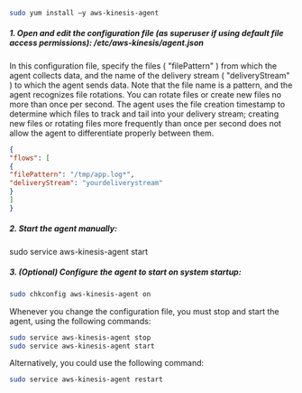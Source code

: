 ```bash
sudo yum install –y aws-kinesis-agent
```


##### 1. Open and edit the configuration file (as superuser if using default file access permissions): /etc/aws-kinesis/agent.json

In this configuration file, specify the files ( "filePattern" ) from which the agent collects data, and the name of the delivery stream ( "deliveryStream" ) to which the agent sends data. Note that the file name is a pattern, and the agent recognizes file rotations. You can rotate files or create new files no more than once per second. The agent uses the file creation timestamp to determine which files to track and tail into your delivery stream; creating new files or rotating files more frequently than once per second does not allow the agent to differentiate properly between them.

```json
{ 
"flows": [
{ 
"filePattern": "/tmp/app.log*", 
"deliveryStream": "yourdeliverystream"
} 
] 
} 
```


##### 2. Start the agent manually:

sudo service aws-kinesis-agent start


##### 3. (Optional) Configure the agent to start on system startup:

```bash
sudo chkconfig aws-kinesis-agent on
```



Whenever you change the configuration file, you must stop and start the agent, using the following commands:

```bash
sudo service aws-kinesis-agent stop
sudo service aws-kinesis-agent start
```

Alternatively, you could use the following command:

```bash
sudo service aws-kinesis-agent restart
```
